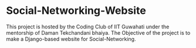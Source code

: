 # Social-Networking-Website

This project is hosted by the Coding Club of IIT Guwahati under the mentorship of Daman Tekchandani bhaiya.
The Objective of the project is to make a Django-based website for Social-Networking.
